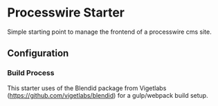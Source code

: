 # Processwire Starter
Simple starting point to manage the frontend of a processwire cms site.

## Configuration
### Build Process
This starter uses of the Blendid package from Vigetlabs (https://github.com/vigetlabs/blendid) for a gulp/webpack build setup.
